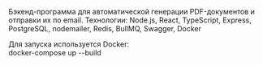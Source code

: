 Бэкенд-программа для автоматической генерации PDF-документов и отправки их по email.
Технологии: Node.js, React, TypeScript, Express, PostgreSQL, nodemailer, Redis, BullMQ, Swagger, Docker

Для запуска используется Docker:\
docker-compose up --build
